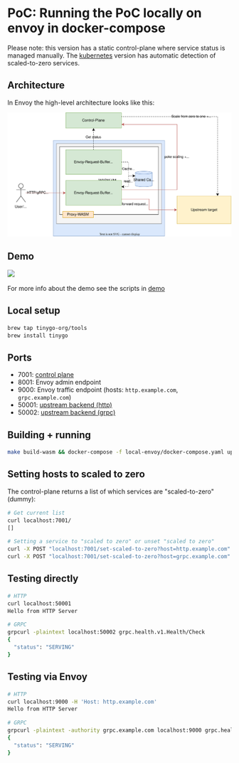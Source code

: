 # PoC: Running the PoC locally on envoy in docker-compose

Please note: this version has a static control-plane where service status is managed manually.
The [kubernetes](./kubernetes) version has automatic detection of scaled-to-zero services.

## Architecture

In Envoy the high-level architecture looks like this:

![envoy-overview](./docs/envoy-overview.drawio.svg)

## Demo

<a href="https://asciinema.org/a/640583?autoplay=1" target="_blank"><img src="https://asciinema.org/a/640583.svg" /></a>

For more info about the demo see the scripts in [demo](./local-envoy/demo)

## Local setup

```bash
brew tap tinygo-org/tools
brew install tinygo
```

## Ports

* 7001: [control plane](./control-plane/main.go)
* 8001: Envoy admin endpoint
* 9000: Envoy traffic endpoint (hosts: `http.example.com`, `grpc.example.com`)
* 50001: [upstream backend (http)](./upstream/main.go)
* 50002: [upstream backend (grpc)](./upstream/main.go)

## Building + running

```bash
make build-wasm && docker-compose -f local-envoy/docker-compose.yaml up
```

## Setting hosts to scaled to zero

The control-plane returns a list of which services are "scaled-to-zero" (dummy):

```bash
# Get current list
curl localhost:7001/ 
[]
```

```bash
# Setting a service to "scaled to zero" or unset "scaled to zero"
curl -X POST "localhost:7001/set-scaled-to-zero?host=http.example.com"
curl -X POST "localhost:7001/set-scaled-to-zero?host=grpc.example.com"
```

## Testing directly

```bash
# HTTP
curl localhost:50001
Hello from HTTP Server
```

```bash
# GRPC
grpcurl -plaintext localhost:50002 grpc.health.v1.Health/Check
{
  "status": "SERVING"
}
```

## Testing via Envoy

```bash
# HTTP
curl localhost:9000 -H 'Host: http.example.com'
Hello from HTTP Server
```

```bash
# GRPC
grpcurl -plaintext -authority grpc.example.com localhost:9000 grpc.health.v1.Health/Check
{
  "status": "SERVING"
}
```

